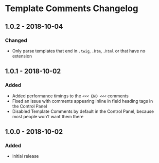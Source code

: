 # Template Comments Changelog

## 1.0.2 - 2018-10-04
### Changed
* Only parse templates that end in `.twig`, `.htm`, `.html` or that have no extension

## 1.0.1 - 2018-10-02
### Added
* Added performance timings to the `<<< END <<<` comments
* Fixed an issue with comments appearing inline in field heading tags in the Control Panel
* Disabled Template Comments by default in the Control Panel, because most people won't want them there

## 1.0.0 - 2018-10-02
### Added
* Initial release
